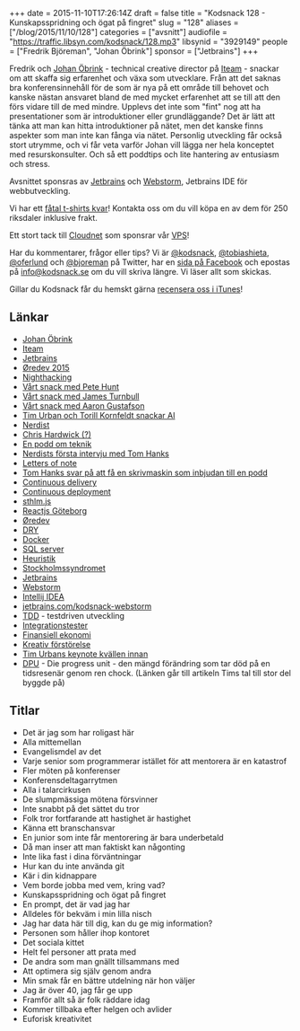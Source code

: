+++
date = 2015-11-10T17:26:14Z
draft = false
title = "Kodsnack 128 - Kunskapsspridning och ögat på fingret"
slug = "128"
aliases = ["/blog/2015/11/10/128"]
categories = ["avsnitt"]
audiofile = "https://traffic.libsyn.com/kodsnack/128.mp3"
libsynid = "3929149"
people = ["Fredrik Björeman", "Johan Öbrink"]
sponsor = ["Jetbrains"]
+++

Fredrik och [Johan Öbrink](https://www.iteam.se/coworkers/johan/) - technical creative director på [Iteam](https://www.iteam.se/) - snackar om att skaffa sig erfarenhet och växa som utvecklare. Från att det saknas bra konferensinnehåll för de som är nya på ett område till behovet och kanske nästan ansvaret bland de med mycket erfarenhet att se till att den förs vidare till de med mindre. Upplevs det inte som "fint" nog att ha presentationer som är introduktioner eller grundläggande? Det är lätt att tänka att man kan hitta introduktioner på nätet, men det kanske finns aspekter som man inte kan fånga via nätet. Personlig utveckling får också stort utrymme, och vi får veta varför Johan vill lägga ner hela konceptet med resurskonsulter. Och så ett poddtips och lite hantering av entusiasm och stress.

Avsnittet sponsras av [Jetbrains](https://www.jetbrains.com/) och [Webstorm](http://www.jetbrains.com/kodsnack-webstorm), Jetbrains IDE för webbutveckling.

Vi har ett [fåtal t-shirts kvar](https://twitter.com/KodSnack/status/655034691930726400)! Kontakta oss om du vill köpa en av dem för 250 riksdaler inklusive frakt.

Ett stort tack till [Cloudnet](http://www.cloudnet.se) som sponsrar vår [VPS](http://en.wikipedia.org/wiki/Virtual_private_server)!

Har du kommentarer, frågor eller tips? Vi är [@kodsnack](https://www.twitter.com/kodsnack), [@tobiashieta](https://www.twitter.com/tobiashieta), [@oferlund](https://www.twitter.com/oferlund) och [@bjoreman](https://www.twitter.com/bjoreman) på Twitter, har en [sida på Facebook](https://www.facebook.com/kodsnack) och epostas på [info@kodsnack.se](mailto:info@kodsnack.se) om du vill skriva längre. Vi läser allt som skickas.

Gillar du Kodsnack får du hemskt gärna [recensera oss i iTunes](http://itunes.apple.com/se/podcast/kodsnack/id561631498?l=en)!

## Länkar ##
* [Johan Öbrink](https://www.iteam.se/coworkers/johan/)
* [Iteam](https://www.iteam.se/)
* [Jetbrains](http://www.jetbrains.com)
* [Øredev 2015](http://oredev.org/2015)
* [Nighthacking](http://www.nighthacking.com)
* [Vårt snack med Pete Hunt](http://nighthacking.com/kodsnack-interviewing-pete-hunt/)
* [Vårt snack med James Turnbull](http://nighthacking.com/kodsnack-interviewing-james-turnbull/)
* [Vårt snack med Aaron Gustafson](http://nighthacking.com/kodsnack-interviewing-aaron-gustafson/)
* [Tim Urban och Torill Kornfeldt snackar AI](http://nighthacking.com/kodsnack-discussion-with-tim-urban-and-torill-kornfeldt/)
* [Nerdist](http://nerdist.com/podcasts/nerdist-podcast-channel/)
* [Chris Hardwick (?)](https://en.wikipedia.org/wiki/Chris_Hardwick)
* [En podd om teknik](http://enpoddomteknik.se/)
* [Nerdists första intervju med Tom Hanks](http://nerdist.com/nerdist-podcast-tom-hanks/)
* [Letters of note](http://www.lettersofnote.com/)
* [Tom Hanks svar på att få en skrivmaskin som inbjudan till en podd](http://nerdist.com/the-tom-hanks-typewriter-saga/)
* [Continuous delivery](https://en.wikipedia.org/wiki/Continuous_delivery)
* [Continuous deployment](https://en.wikipedia.org/wiki/Continuous_integration)
* [sthlm.js](http://www.meetup.com/sthlm-js/)
* [Reactjs Göteborg](http://www.meetup.com/ReactJS-Goteborg/)
* [Øredev](http://oredev.org/)
* [DRY](https://en.wikipedia.org/wiki/Don%27t_repeat_yourself)
* [Docker](https://en.wikipedia.org/wiki/Docker_%28software%29)
* [SQL server](https://en.wikipedia.org/wiki/Microsoft_SQL_Server)
* [Heuristik](https://en.wikipedia.org/wiki/Heuristic)
* [Stockholmssyndromet](https://en.wikipedia.org/wiki/Stockholm_syndrome)
* [Jetbrains](http://www.jetbrains.com)
* [Webstorm](http://www.jetbrains.com/kodsnack-webstorm)
* [Intellij IDEA](http://www.kodsnack.se/kodsnack-idea)
* [jetbrains.com/kodsnack-webstorm](http://www.jetbrains.com/kodsnack-webstorm)
* [TDD](https://en.wikipedia.org/wiki/Test-driven_development) - testdriven utveckling
* [Integrationstester](https://en.wikipedia.org/wiki/Integration_testing)
* [Finansiell ekonomi](https://sv.wikipedia.org/wiki/Finansiell_ekonomi)
* [Kreativ förstörelse](https://en.wikipedia.org/wiki/Creative_destruction)
* [Tim Urbans keynote kvällen innan](https://vimeo.com/144847615)
* [DPU](http://waitbutwhy.com/2015/01/artificial-intelligence-revolution-1.html) - Die progress unit - den mängd förändring som tar död på en tidsresenär genom ren chock. (Länken går till artikeln Tims tal till stor del byggde på)

## Titlar ##
* Det är jag som har roligast här
* Alla mittemellan
* Evangelismdel av det
* Varje senior som programmerar istället för att mentorera är en katastrof
* Fler möten på konferenser
* Konferensdeltagarrytmen
* Alla i talarcirkusen
* De slumpmässiga mötena försvinner
* Inte snabbt på det sättet du tror
* Folk tror fortfarande att hastighet är hastighet
* Känna ett branschansvar
* En junior som inte får mentorering är bara underbetald
* Då man inser att man faktiskt kan någonting
* Inte lika fast i dina förväntningar
* Hur kan du inte använda git
* Kär i din kidnappare
* Vem borde jobba med vem, kring vad?
* Kunskapsspridning och ögat på fingret
* En prompt, det är vad jag har
* Alldeles för bekväm i min lilla nisch
* Jag har data här till dig, kan du ge mig information?
* Personen som håller ihop kontoret
* Det sociala kittet
* Helt fel personer att prata med
* De andra som man gnällt tillsammans med
* Att optimera sig själv genom andra
* Min smak får en bättre utdelning när hon väljer
* Jag är över 40, jag får ge upp
* Framför allt så är folk räddare idag
* Kommer tillbaka efter helgen och avlider
* Euforisk kreativitet